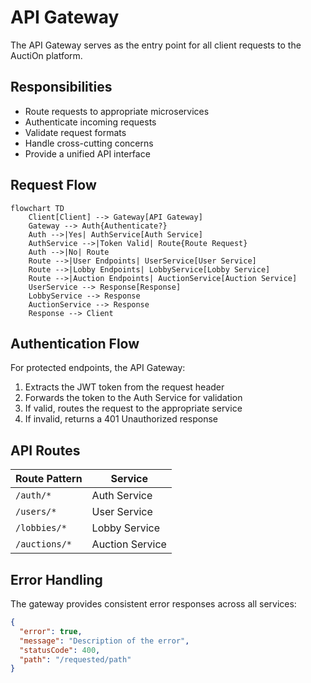 # API Gateway

The API Gateway serves as the entry point for all client requests to the AuctiOn platform.

## Responsibilities

- Route requests to appropriate microservices
- Authenticate incoming requests
- Validate request formats
- Handle cross-cutting concerns
- Provide a unified API interface

## Request Flow

```mermaid
flowchart TD
    Client[Client] --> Gateway[API Gateway]
    Gateway --> Auth{Authenticate?}
    Auth -->|Yes| AuthService[Auth Service]
    AuthService -->|Token Valid| Route{Route Request}
    Auth -->|No| Route
    Route -->|User Endpoints| UserService[User Service]
    Route -->|Lobby Endpoints| LobbyService[Lobby Service]
    Route -->|Auction Endpoints| AuctionService[Auction Service]
    UserService --> Response[Response]
    LobbyService --> Response
    AuctionService --> Response
    Response --> Client
```

## Authentication Flow

For protected endpoints, the API Gateway:

1. Extracts the JWT token from the request header
2. Forwards the token to the Auth Service for validation
3. If valid, routes the request to the appropriate service
4. If invalid, returns a 401 Unauthorized response

## API Routes

| Route Pattern | Service         |
|---------------|-----------------|
| `/auth/*`     | Auth Service    |
| `/users/*`    | User Service    |
| `/lobbies/*`  | Lobby Service   |
| `/auctions/*` | Auction Service |

## Error Handling

The gateway provides consistent error responses across all services:

```json
{
  "error": true,
  "message": "Description of the error",
  "statusCode": 400,
  "path": "/requested/path"
}
``` 